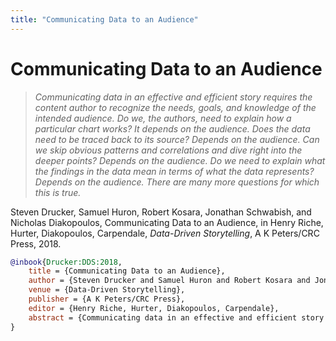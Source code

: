 ```yaml
---
title: "Communicating Data to an Audience"
---
```


# Communicating Data to an Audience

> _Communicating data in an effective and efficient story requires the content author to recognize the needs, goals, and knowledge of the intended audience. Do we, the authors, need to explain how a particular chart works? It depends on the audience. Does the data need to be traced back to its source? Depends on the audience. Can we skip obvious patterns and correlations and dive right into the deeper points? Depends on the audience. Do we need to explain what the findings in the data mean in terms of what the data represents? Depends on the audience. There are many more questions for which this is true._

Steven Drucker, Samuel Huron, Robert Kosara, Jonathan Schwabish, and Nicholas Diakopoulos, Communicating Data to an Audience, in Henry Riche, Hurter, Diakopoulos, Carpendale, _Data-Driven Storytelling_, A K Peters/CRC Press, 2018.


```bibtex
@inbook{Drucker:DDS:2018,
	title = {Communicating Data to an Audience},
	author = {Steven Drucker and Samuel Huron and Robert Kosara and Jonathan Schwabish and Nicholas Diakopoulos},
	venue = {Data-Driven Storytelling},
	publisher = {A K Peters/CRC Press},
	editor = {Henry Riche, Hurter, Diakopoulos, Carpendale},
	abstract = {Communicating data in an effective and efficient story requires the content author to recognize the needs, goals, and knowledge of the intended audience. Do we, the authors, need to explain how a particular chart works? It depends on the audience. Does the data need to be traced back to its source? Depends on the audience. Can we skip obvious patterns and correlations and dive right into the deeper points? Depends on the audience. Do we need to explain what the findings in the data mean in terms of what the data represents? Depends on the audience. There are many more questions for which this is true.},
}
```

